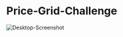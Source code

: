 # Price-Grid-Challenge

![Desktop-Screenshot](https://user-images.githubusercontent.com/114027684/211171551-f6a66f91-a365-48c7-9d1f-21d83d48bb2c.png)
